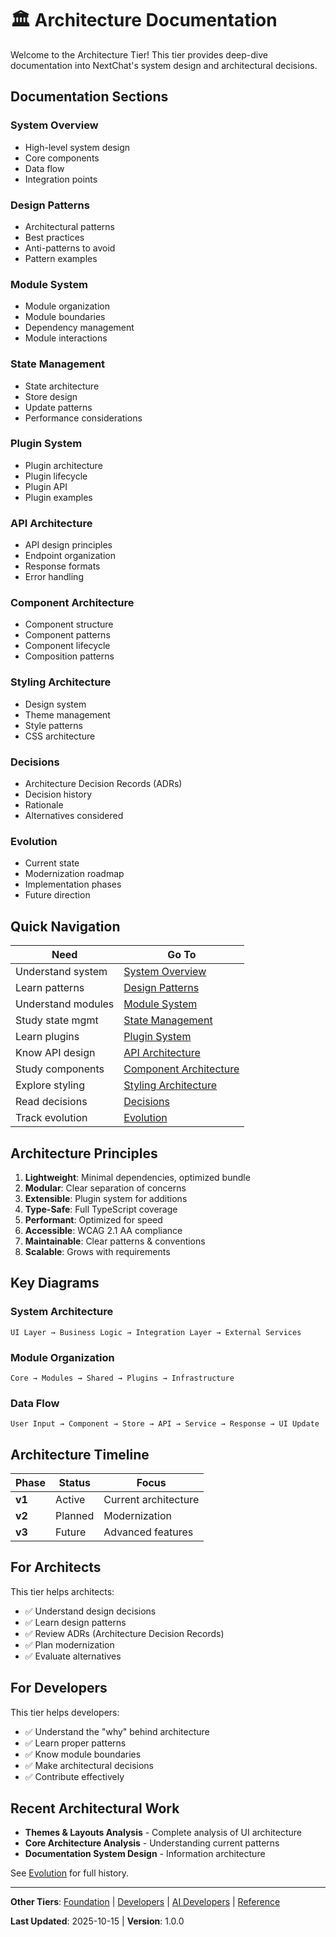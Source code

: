 # 🏛️ Architecture Documentation

Welcome to the Architecture Tier! This tier provides deep-dive documentation into NextChat's system design and architectural decisions.

## Documentation Sections

### System Overview
- High-level system design
- Core components
- Data flow
- Integration points

### Design Patterns
- Architectural patterns
- Best practices
- Anti-patterns to avoid
- Pattern examples

### Module System
- Module organization
- Module boundaries
- Dependency management
- Module interactions

### State Management
- State architecture
- Store design
- Update patterns
- Performance considerations

### Plugin System
- Plugin architecture
- Plugin lifecycle
- Plugin API
- Plugin examples

### API Architecture
- API design principles
- Endpoint organization
- Response formats
- Error handling

### Component Architecture
- Component structure
- Component patterns
- Component lifecycle
- Composition patterns

### Styling Architecture
- Design system
- Theme management
- Style patterns
- CSS architecture

### Decisions
- Architecture Decision Records (ADRs)
- Decision history
- Rationale
- Alternatives considered

### Evolution
- Current state
- Modernization roadmap
- Implementation phases
- Future direction

## Quick Navigation

| Need | Go To |
|------|-------|
| Understand system | [System Overview](./01-system-overview.md) |
| Learn patterns | [Design Patterns](./02-design-patterns.md) |
| Understand modules | [Module System](./03-module-system.md) |
| Study state mgmt | [State Management](./04-state-management.md) |
| Learn plugins | [Plugin System](./05-plugin-system.md) |
| Know API design | [API Architecture](./06-api-architecture.md) |
| Study components | [Component Architecture](./07-component-architecture.md) |
| Explore styling | [Styling Architecture](./08-styling-architecture.md) |
| Read decisions | [Decisions](./decisions/) |
| Track evolution | [Evolution](./evolution/) |

## Architecture Principles

1. **Lightweight**: Minimal dependencies, optimized bundle
2. **Modular**: Clear separation of concerns
3. **Extensible**: Plugin system for additions
4. **Type-Safe**: Full TypeScript coverage
5. **Performant**: Optimized for speed
6. **Accessible**: WCAG 2.1 AA compliance
7. **Maintainable**: Clear patterns & conventions
8. **Scalable**: Grows with requirements

## Key Diagrams

### System Architecture
```
UI Layer → Business Logic → Integration Layer → External Services
```

### Module Organization
```
Core → Modules → Shared → Plugins → Infrastructure
```

### Data Flow
```
User Input → Component → Store → API → Service → Response → UI Update
```

## Architecture Timeline

| Phase | Status | Focus |
|-------|--------|-------|
| **v1** | Active | Current architecture |
| **v2** | Planned | Modernization |
| **v3** | Future | Advanced features |

## For Architects

This tier helps architects:
- ✅ Understand design decisions
- ✅ Learn design patterns
- ✅ Review ADRs (Architecture Decision Records)
- ✅ Plan modernization
- ✅ Evaluate alternatives

## For Developers

This tier helps developers:
- ✅ Understand the "why" behind architecture
- ✅ Learn proper patterns
- ✅ Know module boundaries
- ✅ Make architectural decisions
- ✅ Contribute effectively

## Recent Architectural Work

- **Themes & Layouts Analysis** - Complete analysis of UI architecture
- **Core Architecture Analysis** - Understanding current patterns
- **Documentation System Design** - Information architecture

See [Evolution](./evolution/) for full history.

---

**Other Tiers**: [Foundation](../foundation/) | [Developers](../developers/) | [AI Developers](../ai-developers/) | [Reference](../reference/)

**Last Updated**: 2025-10-15 | **Version**: 1.0.0
